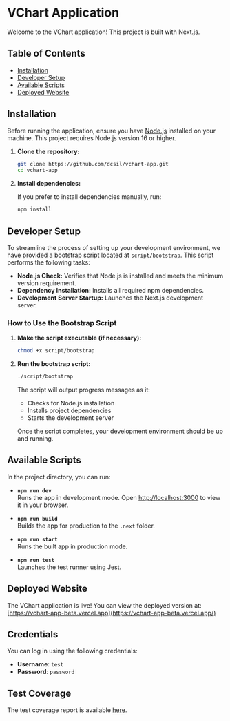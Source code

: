 # VChart Application

Welcome to the VChart application! This project is built with Next.js.

## Table of Contents

- [Installation](#installation)
- [Developer Setup](#developer-setup)
- [Available Scripts](#available-scripts)
- [Deployed Website](#deployed-website)

## Installation

Before running the application, ensure you have [Node.js](https://nodejs.org/) installed on your machine. This project requires Node.js version 16 or higher.

1. **Clone the repository:**

   ```bash
   git clone https://github.com/dcsil/vchart-app.git
   cd vchart-app
   ```

2. **Install dependencies:**

   If you prefer to install dependencies manually, run:

   ```bash
   npm install
   ```

## Developer Setup

To streamline the process of setting up your development environment, we have provided a bootstrap script located at `script/bootstrap`. This script performs the following tasks:

- **Node.js Check:** Verifies that Node.js is installed and meets the minimum version requirement.
- **Dependency Installation:** Installs all required npm dependencies.
- **Development Server Startup:** Launches the Next.js development server.

### How to Use the Bootstrap Script

1. **Make the script executable (if necessary):**

   ```bash
   chmod +x script/bootstrap
   ```

2. **Run the bootstrap script:**

   ```bash
   ./script/bootstrap
   ```

   The script will output progress messages as it:

   - Checks for Node.js installation
   - Installs project dependencies
   - Starts the development server

   Once the script completes, your development environment should be up and running.

## Available Scripts

In the project directory, you can run:

- **`npm run dev`**  
  Runs the app in development mode. Open [http://localhost:3000](http://localhost:3000) to view it in your browser.

- **`npm run build`**  
  Builds the app for production to the `.next` folder.

- **`npm run start`**  
  Runs the built app in production mode.

- **`npm run test`**  
  Launches the test runner using Jest.

## Deployed Website

The VChart application is live! You can view the deployed version at:
[https://vchart-app-beta.vercel.app](https://vchart-app-beta.vercel.app/)

## Credentials

You can log in using the following credentials:

- **Username**: `test`
- **Password**: `password`

## Test Coverage

The test coverage report is available [here](https://htmlpreview.github.io/?https://raw.githubusercontent.com/dcsil/vchart-app/main/coverage/lcov-report/index.html).
